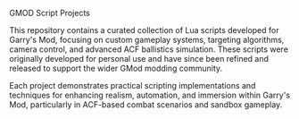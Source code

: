 GMOD Script Projects

This repository contains a curated collection of Lua scripts developed for Garry's Mod, focusing on custom gameplay systems, targeting algorithms, camera control, and advanced ACF ballistics simulation. These scripts were originally developed for personal use and have since been refined and released to support the wider GMod modding community.

Each project demonstrates practical scripting implementations and techniques for enhancing realism, automation, and immersion within Garry's Mod, particularly in ACF-based combat scenarios and sandbox gameplay.
